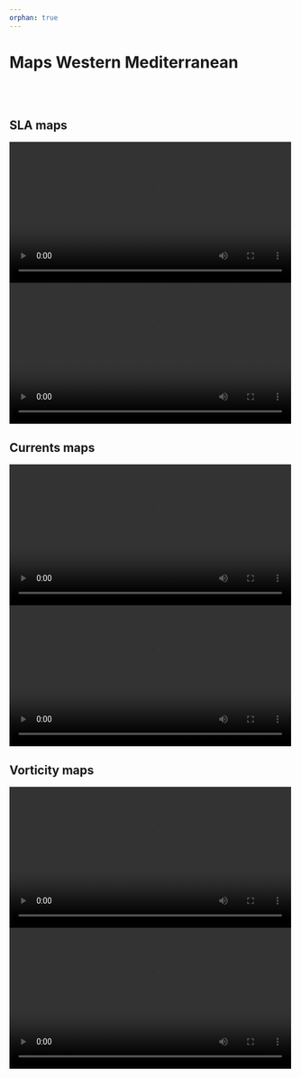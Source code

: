 ```yaml
---
orphan: true
---
```


# Maps Western Mediterranean

<br> 

<br> 



## SLA maps
   


<video controls width="500">
  <source src="https://github.com/ocean-data-challenges/2023a_SSH_mapping_OSE/assets/33433820/e3ef27fd-a2c6-4351-b4e0-e4290e8a3e6f" type="video/mp4" />  
</video>  
<video controls width="500">
  <source src="https://github.com/ocean-data-challenges/2023a_SSH_mapping_OSE/assets/33433820/1c6108c6-420c-46b0-9a64-6c2034e6d7c9" type="video/mp4" /> 
  
</video>


## Currents maps



<video controls width="500">
  <source src="https://github.com/ocean-data-challenges/2023a_SSH_mapping_OSE/assets/33433820/bd38a75d-aac5-41bc-9073-905b16045751" type="video/mp4" /> 
</video> 
<video controls width="500">
  <source src="https://github.com/ocean-data-challenges/2023a_SSH_mapping_OSE/assets/33433820/7ec6b17c-17a5-41ab-88fb-8b962ca8a356" type="video/mp4" /> 
</video>

 


## Vorticity maps

 


<video controls width="500">
  <source src="https://github.com/ocean-data-challenges/2023a_SSH_mapping_OSE/assets/33433820/6b589cd7-3536-49ef-a3c7-e235aa2db499" type="video/mp4" /> 
</video> 
<video controls width="500">
  <source src="https://github.com/ocean-data-challenges/2023a_SSH_mapping_OSE/assets/33433820/9682bbba-81c4-4e93-a30b-ab3b37bbe65f" type="video/mp4" /> 
</video>
 





 











